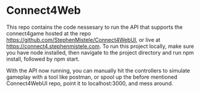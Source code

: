 # Connect4Web

This repo contains the code nessesary to run the API that supports the connect4game hosted at the repo https://github.com/StephenMistele/Connect4WebUI, or live at https://connect4.stephenmistele.com. To run this project locally, make sure you have node installed, then navigate to the project directory and run npm install, followed by npm start.

With the API now running, you can manually hit the controllers to simulate gameplay with a tool like postman, or spool up the before mentioned Connect4WebUI repo, point it to localhost:3000, and mess around. 